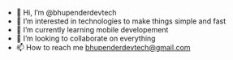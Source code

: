 - 👋 Hi, I’m @bhupenderdevtech
- 👀 I’m interested in technologies to make things simple and fast
- 🌱 I’m currently learning mobile developement
- 💞️ I’m looking to collaborate on everything
- 📫 How to reach me bhupenderdevtech@gmail.com

<!---
bhupenderdevtech/bhupenderdevtech is a ✨ special ✨ repository because its `README.md` (this file) appears on your GitHub profile.
You can click the Preview link to take a look at your changes.
--->
